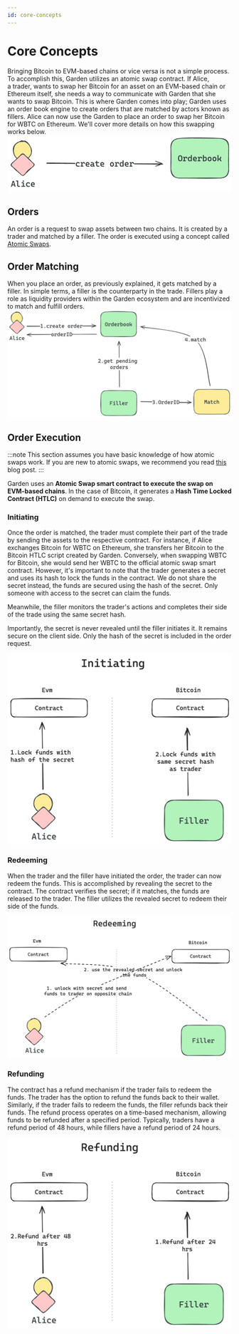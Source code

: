 ```yaml
---
id: core-concepts
---
```


# Core Concepts

Bringing Bitcoin to EVM-based chains or vice versa is not a simple process. To accomplish this, Garden utilizes an atomic swap contract. If Alice, a trader, wants to swap her Bitcoin for an asset on an EVM-based chain or Ethereum itself, she needs a way to communicate with Garden that she wants to swap Bitcoin. This is where Garden comes into play; Garden uses an order book engine to create orders that are matched by actors known as fillers. Alice can now use the Garden to place an order to swap her Bitcoin for WBTC on Ethereum. We'll cover more details on how this swapping works below.
![alice creates order](../images/alice_create_order.png)


## Orders
An order is a request to swap assets between two chains. It is created by a trader and matched by a filler. The order is executed using a concept called [Atomic Swaps](https://www.catalog.fi/blog/atomic-swaps).

## Order Matching
When you place an order, as previously explained, it gets matched by a filler. In simple terms, a filler is the counterparty in the trade. Fillers play a role as liquidity providers within the Garden ecosystem and are incentivized to match and fulfill orders.
![order matching system](../images/order_matching.png)


## Order Execution
:::note
This section assumes you have basic knowledge of how atomic swaps work. If you are new to atomic swaps, we recommend you read [this](https://www.catalog.fi/blog/atomic-swaps) blog post.
:::

Garden uses an **Atomic Swap smart contract to execute the swap on EVM-based chains**. In the case of Bitcoin, it generates a **Hash Time Locked Contract (HTLC)** on demand to execute the swap.

### Initiating
Once the order is matched, the trader must complete their part of the trade by sending the assets to the respective contract. For instance, if Alice exchanges Bitcoin for WBTC on Ethereum, she transfers her Bitcoin to the Bitcoin HTLC script created by Garden. Conversely, when swapping WBTC for Bitcoin, she would send her WBTC to the official atomic swap smart contract. However, it's important to note that the trader generates a secret and uses its hash to lock the funds in the contract. We do not share the secret instead, the funds are secured using the hash of the secret. Only someone with access to the secret can claim the funds.

Meanwhile, the filler monitors the trader's actions and completes their side of the trade using the same secret hash.

Importantly, the secret is never revealed until the filler initiates it. It remains secure on the client side. Only the hash of the secret is included in the order request.

![initiating](../images/initiating.png)

### Redeeming
When the trader and the filler have initiated the order, the trader can now redeem the funds. This is accomplished by revealing the secret to the contract. The contract verifies the secret; if it matches, the funds are released to the trader. The filler utilizes the revealed secret to redeem their side of the funds.

![redeeming](../images/redeeming.png)


### Refunding
The contract has a refund mechanism if the trader fails to redeem the funds. The trader has the option to refund the funds back to their wallet. Similarly, if the trader fails to redeem the funds, the filler refunds back their funds. The refund process operates on a time-based mechanism, allowing funds to be refunded after a specified period. Typically, traders have a refund period of 48 hours, while fillers have a refund period of 24 hours.

![refunding](../images/refunding.png)

